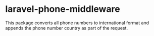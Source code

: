 # laravel-phone-middleware
This package converts all phone numbers to international format and appends the phone number country as part of the request.
